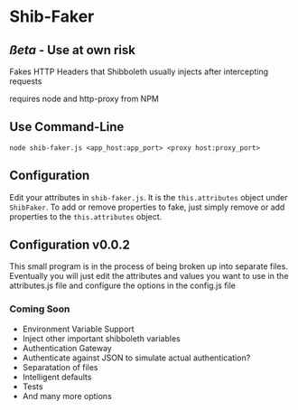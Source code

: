 Shib-Faker
===========

*ßeta* - Use at own risk
-----------------------

Fakes HTTP Headers that Shibboleth usually injects after intercepting requests

requires node and http-proxy from NPM

## Use Command-Line

	node shib-faker.js <app_host:app_port> <proxy host:proxy_port>

## Configuration

Edit your attributes in `shib-faker.js`. It is the `this.attributes` object under `ShibFaker`. To add or remove properties to fake, just simply remove or add properties to the `this.attributes` object.

## Configuration v0.0.2
This small program is in the process of being broken up into separate files. Eventually you will just edit the attributes and values you want to use in the attributes.js file and configure the options in the config.js file

### Coming Soon
* Environment Variable Support
* Inject other important shibboleth variables
* Authentication Gateway
* Authenticate against JSON to simulate actual authentication?
* Separatation of files
* Intelligent defaults
* Tests
* And many more options